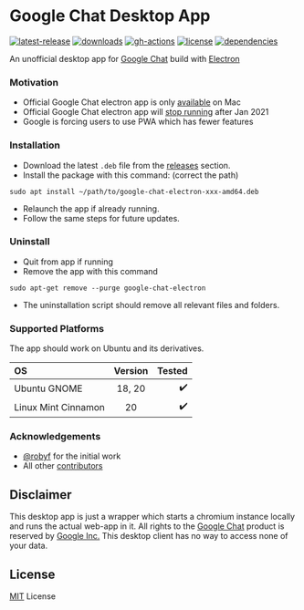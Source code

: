 # Google Chat Desktop App

[![latest-release](https://badgen.net/github/release/ankurk91/google-chat-electron)](https://github.com/ankurk91/google-chat-electron/tags)
[![downloads](https://img.shields.io/github/downloads/ankurk91/google-chat-electron/total?cacheSeconds=1800)](https://github.com/ankurk91/google-chat-electron/releases)
[![gh-actions](https://github.com/ankurk91/google-chat-electron/workflows/release/badge.svg)](https://github.com/ankurk91/google-chat-electron/actions)
[![license](https://badgen.net/github/license/ankurk91/google-chat-electron)](https://github.com/ankurk91/google-chat-electron)
[![dependencies](https://img.shields.io/david/ankurk91/google-chat-electron?cacheSeconds=86400)](https://david-dm.org/ankurk91/google-chat-electron)

An unofficial desktop app for [Google Chat](https://chat.google.com/) build with [Electron](https://www.electronjs.org/)

### Motivation

* Official Google Chat electron app is only [available](https://chat.google.com/download/) on Mac
* Official Google Chat electron app will [stop running](https://support.google.com/chat/answer/10194711) after Jan 2021
* Google is forcing users to use PWA which has fewer features

### Installation

* Download the latest `.deb` file from the [releases](https://github.com/ankurk91/google-chat-electron/releases/latest)
  section.
* Install the package with this command: (correct the path)

```
sudo apt install ~/path/to/google-chat-electron-xxx-amd64.deb
```

* Relaunch the app if already running.
* Follow the same steps for future updates.

### Uninstall

* Quit from app if running
* Remove the app with this command

```
sudo apt-get remove --purge google-chat-electron
```

* The uninstallation script should remove all relevant files and folders.

### Supported Platforms

The app should work on Ubuntu and its derivatives.

| OS                    | Version         | Tested              |
| :---                  | :---:           |                ---: |
| Ubuntu GNOME          | 18, 20          |  :heavy_check_mark: |
| Linux Mint Cinnamon   | 20              |  :heavy_check_mark: |

### Acknowledgements

* [@robyf](https://github.com/robyf) for the initial work
* All other [contributors](https://github.com/ankurk91/google-chat-electron/graphs/contributors)

## Disclaimer

This desktop app is just a wrapper which starts a chromium instance locally and runs the actual web-app in it. 
All rights to the [Google Chat](https://chat.google.com/) product is reserved by 
[Google Inc.](https://en.wikipedia.org/wiki/Google)
This desktop client has no way to access none of your data.

## License

[MIT](LICENSE.txt) License
